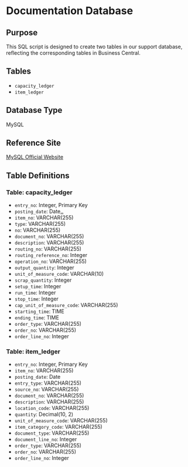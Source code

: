 # Documentation Database

## Purpose

This SQL script is designed to create two tables in our support database, reflecting the corresponding tables in Business Central.

## Tables

- `capacity_ledger`
- `item_ledger`

## Database Type

MySQL

## Reference Site

[MySQL Official Website](https://www.mysql.com)

## Table Definitions

### Table: capacity_ledger

- `entry_no`: Integer, Primary Key
- `posting_date`: Date[..](..)
- `item_no`: VARCHAR(255)
- `type`: VARCHAR(255)
- `no`: VARCHAR(255)
- `document_no`: VARCHAR(255)
- `description`: VARCHAR(255)
- `routing_no`: VARCHAR(255)
- `routing_reference_no`: Integer
- `operation_no`: VARCHAR(255)
- `output_quantity`: Integer
- `unit_of_measure_code`: VARCHAR(10)
- `scrap_quantity`: Integer
- `setup_time`: Integer
- `run_time`: Integer
- `stop_time`: Integer
- `cap_unit_of_measure_code`: VARCHAR(255)
- `starting_time`: TIME
- `ending_time`: TIME
- `order_type`: VARCHAR(255)
- `order_no`: VARCHAR(255)
- `order_line_no`: Integer

### Table: item_ledger

- `entry_no`: Integer, Primary Key
- `item_no`: VARCHAR(255)
- `posting_date`: Date
- `entry_type`: VARCHAR(255)
- `source_no`: VARCHAR(255)
- `document_no`: VARCHAR(255)
- `description`: VARCHAR(255)
- `location_code`: VARCHAR(255)
- `quantity`: Decimal(10, 2)
- `unit_of_measure_code`: VARCHAR(255)
- `item_category_code`: VARCHAR(255)
- `document_type`: VARCHAR(255)
- `document_line_no`: Integer
- `order_type`: VARCHAR(255)
- `order_no`: VARCHAR(255)
- `order_line_no`: Integer
